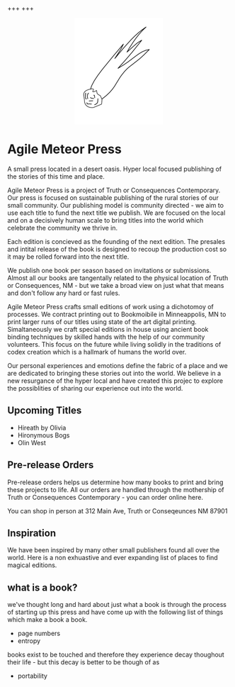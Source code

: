 +++
+++

<img style="display: block; margin:auto;" src="/logo.png"/>

# Agile Meteor Press 

A small press located in a desert oasis. Hyper local focused publishing of the stories of this time and place. 

Agile Meteor Press is a project of Truth or Consequences Contemporary. Our press is focused on sustainable publishing of the rural stories of our small community. Our publishing model is community directed - we aim to use each title to fund the next title we publish. We are focused on the local and on a decisively human scale to bring titles into the world which celebrate the community we thrive in. 

Each edition is concieved as the founding of the next edition. The presales and intital release of the book is designed to recoup the production cost so it may be rolled forward into the next title. 

We publish one book per season based on invitations or submissions. Almost all our books are tangentally related to the physical location of Truth or Consequences, NM - but we take a broad view on just what that means and don't follow any hard or fast rules. 

Agile Meteor Press crafts small editions of work using a dichotomoy of processes. We contract printing out to Bookmoibile in Minneappolis, MN to print larger runs of our titles using state of the art digital printing. Simaltaneously we craft special editions in house using ancient book binding techniques by skilled hands with the help of our community volunteers. This focus on the future while living solidly in the traditions of codex creation which is a hallmark of humans the world over. 

Our personal experiences and emotions define the fabric of a place and we are dedicated to bringing these stories out into the world. We believe in a new resurgance of the hyper local and have created this projec to explore the possiblities of sharing our experience out into the world. 


## Upcoming Titles

- Hireath by Olivia
- Hironymous Bogs
- Olin West


## Pre-release Orders 

Pre-release orders helps us determine how many books to print and bring these projects to life. All our orders are handled through the mothership of Truth or Consequences Contemporary - you can order online here. 



You can shop in person at 312 Main Ave, Truth or Conseqeunces NM 87901


## Inspiration

We have been inspired by many other small publishers found all over the world. Here is a non exhuastive and ever expanding list of places to find magical editions. 

## what is a book?

we've thought long and hard about just what a book is through the process of starting up this press and have come up with the following list of things which make a book a book. 

- page numbers
- entropy

books exist to be touched and therefore they experience decay thoughout their life - but this decay is better to be though of as

- portability


 
